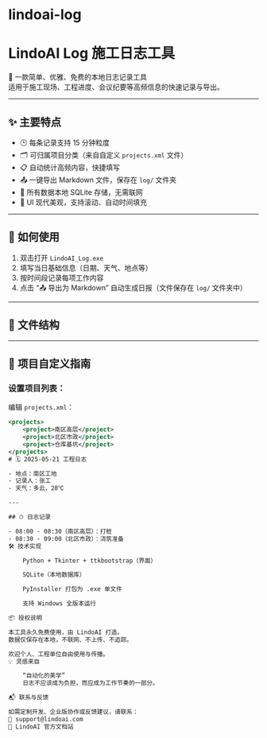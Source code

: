 # lindoai-log
# LindoAI Log 施工日志工具

🎯 一款简单、优雅、免费的本地日志记录工具  
适用于施工现场、工程进度、会议纪要等高频信息的快速记录与导出。

---

## ✨ 主要特点

- 🕒 每条记录支持 15 分钟粒度
- 🗂 可归属项目分类（来自自定义 `projects.xml` 文件）
- 📋 自动统计高频内容，快捷填写
- 📤 一键导出 Markdown 文件，保存在 `log/` 文件夹
- 💾 所有数据本地 SQLite 存储，无需联网
- 🎨 UI 现代美观，支持滚动、自动时间填充

---

## 🚀 如何使用

1. 双击打开 `LindoAI_Log.exe`
2. 填写当日基础信息（日期、天气、地点等）
3. 按时间段记录每项工作内容
4. 点击 “📤 导出为 Markdown” 自动生成日报（文件保存在 `log/` 文件夹中）

---

## 📁 文件结构


---

## 🧠 项目自定义指南

### 设置项目列表：

编辑 `projects.xml`：

```xml
<projects>
    <project>南区高层</project>
    <project>北区市政</project>
    <project>仓库基坑</project>
</projects>
# 🗓️ 2025-05-21 工程日志

- 地点：南区工地
- 记录人：张工
- 天气：多云，28℃

---

## ⏱ 日志记录

- 08:00 - 08:30（南区高层）：打桩
- 08:30 - 09:00（北区市政）：浇筑准备
🛠 技术实现

    Python + Tkinter + ttkbootstrap（界面）

    SQLite（本地数据库）

    PyInstaller 打包为 .exe 单文件

    支持 Windows 全版本运行

📦 授权说明

本工具永久免费使用，由 LindoAI 打造。
数据仅保存在本地，不联网、不上传、不追踪。

欢迎个人、工程单位自由使用与传播。
💡 灵感来自

    “自动化的美学”
    日志不应该成为负担，而应成为工作节奏的一部分。

📬 联系与反馈

如需定制开发、企业版协作或反馈建议，请联系：
📧 support@lindoai.com
📘 LindoAI 官方文档站